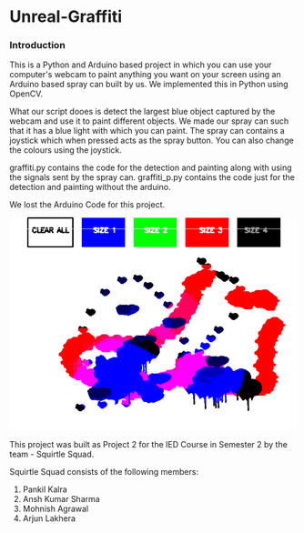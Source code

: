 # Unreal-Graffiti

### Introduction
This is a Python and Arduino based project in which you can use your computer's webcam to paint anything you want on your screen using an Arduino based spray can built by us. We implemented this in Python using OpenCV. 

What our script dooes is detect the largest blue object captured by the webcam and use it to paint different objects. We made our spray can such that it has a blue light with which you can paint. The spray can contains a joystick which when pressed acts as the spray button. You can also change the colours using the joystick.

graffiti.py contains the code for the detection and painting along with using the signals sent by the spray can.
graffiti_p.py contains the code just for the detection and painting without the arduino.

We lost the Arduino Code for this project.

![alt_text](https://github.com/pankilkalra/Unreal-Graffiti/blob/master/demo.png)

This project was built as Project 2 for the IED Course in Semester 2 by the team - Squirtle Squad.

Squirtle Squad consists of the following members:
1) Pankil Kalra
2) Ansh Kumar Sharma
3) Mohnish Agrawal
4) Arjun Lakhera
